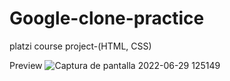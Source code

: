 # Google-clone-practice
platzi course project-(HTML, CSS)

Preview
![Captura de pantalla 2022-06-29 125149](https://user-images.githubusercontent.com/96136484/176502819-9672bd5a-d594-4f37-ad79-d7d25f6deb49.png)
